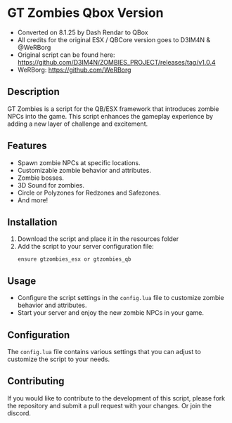 
# GT Zombies Qbox Version
- Converted on 8.1.25 by Dash Rendar to QBox
- All credits for the original ESX / QBCore version goes to D3IM4N & @WeRBorg
- Original script can be found here: https://github.com/D3IM4N/ZOMBIES_PROJECT/releases/tag/v1.0.4
- WeRBorg: https://github.com/WeRBorg


## Description
GT Zombies is a script for the QB/ESX framework that introduces zombie NPCs into the game. This script enhances the gameplay experience by adding a new layer of challenge and excitement.

## Features
- Spawn zombie NPCs at specific locations.
- Customizable zombie behavior and attributes.
- Zombie bosses.
- 3D Sound for zombies.
- Circle or Polyzones for Redzones and Safezones.
- And more!

## Installation
1. Download the script and place it in the resources folder
2. Add the script to your server configuration file:
   ```
   ensure gtzombies_esx or gtzombies_qb
   ```

## Usage
- Configure the script settings in the `config.lua` file to customize zombie behavior and attributes.
- Start your server and enjoy the new zombie NPCs in your game.

## Configuration
The `config.lua` file contains various settings that you can adjust to customize the script to your needs.

## Contributing
If you would like to contribute to the development of this script, please fork the repository and submit a pull request with your changes. Or join the discord.
